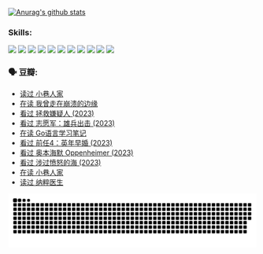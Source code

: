 
[![Anurag's github stats](https://github-readme-stats.vercel.app/api?username=w940853815)](https://github.com/anuraghazra/github-readme-stats)

### Skills:

<code><img height="32" src="https://cdn.jsdelivr.net/npm/simple-icons@v5/icons/python.svg"></code>
<code><img height="32" src="https://cdn.jsdelivr.net/npm/simple-icons@v5/icons/javascript.svg"></code>
<code><img height="32" src="https://cdn.jsdelivr.net/npm/simple-icons@v5/icons/django.svg"></code>
<code><img height="32" src="https://cdn.jsdelivr.net/npm/simple-icons@v5/icons/flask.svg"></code>
<code><img height="32" src="https://cdn.jsdelivr.net/npm/simple-icons@v5/icons/vuetify.svg"></code>
<code><img height="32" src="https://cdn.jsdelivr.net/npm/simple-icons@v5/icons/git.svg"></code>
<code><img height="32" src="https://cdn.jsdelivr.net/npm/simple-icons@v5/icons/docker.svg"></code>
<code><img height="32" src="https://cdn.jsdelivr.net/npm/simple-icons@v5/icons/postgresql.svg"></code>
<code><img height="32" src="https://cdn.jsdelivr.net/npm/simple-icons@v5/icons/elasticsearch.svg"></code>
<code><img height="32" src="https://cdn.jsdelivr.net/npm/simple-icons@v5/icons/macos.svg"></code>
<code><img height="32" src="https://cdn.jsdelivr.net/npm/simple-icons@v5/icons/linux.svg"></code>

### 🗣 豆瓣:

<!-- DOUBAN-ACTIVITIES:START -->
- [读过 小巷人家](https://www.douban.com/people/136069238/status/4489290935/?_i=05126562)
- [在读 我曾走在崩溃的边缘](https://www.douban.com/people/136069238/status/4489290559/?_i=05126562)
- [看过 拯救嫌疑人‎ (2023)](https://www.douban.com/people/136069238/status/4477421513/?_i=05126562)
- [看过 志愿军：雄兵出击‎ (2023)](https://www.douban.com/people/136069238/status/4465247367/?_i=05126562)
- [在读 Go语言学习笔记](https://www.douban.com/people/136069238/status/4459852901/?_i=05126562)
- [看过 前任4：英年早婚‎ (2023)](https://www.douban.com/people/136069238/status/4458320768/?_i=05126562)
- [看过 奥本海默 Oppenheimer‎ (2023)](https://www.douban.com/people/136069238/status/4454740976/?_i=05126562)
- [看过 涉过愤怒的海‎ (2023)](https://www.douban.com/people/136069238/status/4449502811/?_i=05126562)
- [在读 小巷人家](https://www.douban.com/people/136069238/status/4445749134/?_i=05126562)
- [读过 纳粹医生](https://www.douban.com/people/136069238/status/4445748598/?_i=05126562)
<!-- DOUBAN-ACTIVITIES:END -->


![Snake animation](https://raw.githubusercontent.com/w940853815/w940853815/output/github-contribution-grid-snake.svg)

<!--
**w940853815/w940853815** is a ✨ _special_ ✨ repository because its `README.md` (this file) appears on your GitHub profile.

Here are some ideas to get you started:

- 🔭 I’m currently working on ...
- 🌱 I’m currently learning ...
- 👯 I’m looking to collaborate on ...
- 🤔 I’m looking for help with ...
- 💬 Ask me about ...
- 📫 How to reach me: ...
- 😄 Pronouns: ...
- ⚡ Fun fact: ...
-->
